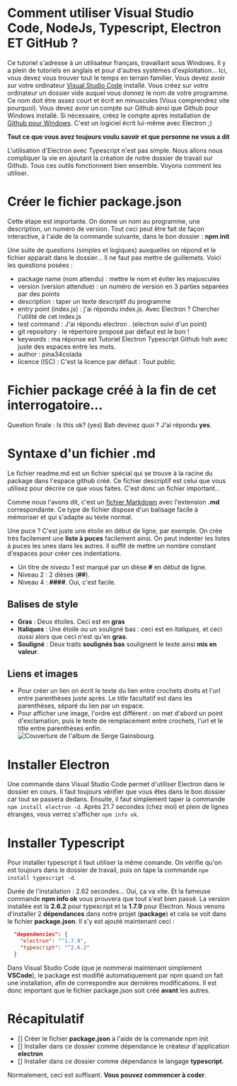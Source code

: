 # Comment utiliser Visual Studio Code, NodeJs, Typescript, Electron ET GitHub ? 

Ce tutoriel s'adresse à un utilisateur français, travaillant sous Windows. Il y a plein de tutoriels en anglais et pour d'autres systèmes d'exploitation... Ici, vous devez vous trouver tout le temps en terrain familier. 
Vous devez avoir sur votre ordinateur [Visual Studio Code](https://code.visualstudio.com/) installé. 
Vous créez sur votre ordinateur un dossier vide auquel vous donnez le nom de votre programme. Ce nom doit être assez court et écrit en minuscules (Vous comprendrez vite pourquoi).
Vous devez avoir un compte sur Github ainsi que Github pour Windows installé. Si nécessaire, créez le compte après installation de [Github pour Windows](https://desktop.github.com/). C'est un logiciel écrit lui-même avec Electron ;) 

__Tout ce que vous avez toujours voulu savoir et que personne ne vous a dit__

L'utilisation d'Electron avec Typescript n'est pas simple. Nous allons nous compliquer la vie en ajoutant la création de notre dossier de travail sur Github. Tous ces outils fonctionnent bien ensemble. Voyons comment les utiliser.

# Créer le fichier __package.json__

Cette étape est importante. On donne un nom au programme, une description, un numéro de version.
Tout ceci peut être fait de façon interactive, à l'aide de la commande suivante, dans le bon dossier : **npm init**
 
 Une suite de questions (simples et logiques) auxquelles on répond et le fichier apparait dans le dossier... 
 Il ne faut pas mettre de guillemets. Voici les questions posées :
 - package name (nom attendu) : mettre le nom et éviter les majuscules
 - version (version attendue) : un numéro de version en 3 parties séparées par des points
 - description : taper un texte descriptif du programme
 - entry point (index.js) : j'ai répondu index.js. Avec Electron ? Chercher l'utilité de cet index.js
 - test command : J'ai répondu electron . (electron suivi d'un point)
 - git repository : le répertoire proposé par défaut est le bon !
 - keywords : ma réponse est Tutoriel Electron Typescript Github hsh avec juste des espaces entre les mots.
 - author : pina34colada
 - licence (ISC) : C'est la licence par défaut : Tout public.

 # Fichier package créé à la fin de cet interrogatoire...

Question finale : Is this ok? (yes) Bah devinez quoi ? J'ai répondu __yes__.

 # Syntaxe d'un fichier .md 
 
 Le fichier readme.md est un fichier spécial qui se trouve à la racine du package dans l'espace github créé. Ce fichier descriptif est celui que vous utilisez pour décrire ce que vous faites. C'est donc un fichier important... 

 Comme nous l'avons dit, c'est un [fichier Markdown](https://fr.wikipedia.org/wiki/Markdown) avec l'extension **.md** correspondante. Ce type de fichier dispose d'un balisage facile à mémoriser et qui s'adapte au texte normal. 
 
 Une puce ? C'est juste une étoile en début de ligne, par exemple. On crée très facilement une **liste à puces** facilement ainsi. On peut indenter les listes à puces les unes dans les autres. Il suffit de mettre un nombre constant d'espaces pour créer ces indentations. 

 * Un titre de *niveau 1* est marqué par un dièse **#** en début de ligne. 
 * Niveau 2 : 2 dièses (**##**). 
 * Niveau 4 : **####**. Oui, c'est facile.

## Balises de style 
* **Gras** : Deux étoiles. Ceci est en **gras**
* **Italiques** : Une étoile ou un souligné bas : ceci est en *italiques*, et ceci _aussi_ alors que ceci n'est qu'en **gras**.
* **Souligné** : Deux traits __soulignés bas__ soulignent le texte ainsi __mis en valeur__.
## Liens et images
* Pour créer un lien on écrit le texte du lien entre crochets droits et l'url entre parenthèses juste après. Le _title_ facultatif est dans les parenthèses, séparé du lien par un espace.
* Pour afficher une image, l'ordre est différent : on met d'abord un point d'exclamation, puis le texte de remplacement entre crochets, l'url et le title entre parenthèses enfin. 
![Couverture de l'album de Serge Gainsbourg](http://pina34colada.free.fr/img/gainsbourg.jpg).
# Installer Electron 
Une commande dans Visual Studio Code permet d'utiliser Electron dans le dossier en cours. Il faut toujours vérifier que vous êtes dans le bon dossier car tout se passera dedans. Ensuite, il faut simplement taper la commande
`npm install electron -d`.
Après 21.7 secondes (chez moi) et plein de lignes étranges, vous verrez s'afficher `npm info ok`.
# Installer Typescript
Pour installer typescript il faut utiliser la même comande. On vérifie qu'on est toujours dans le dossier de travail, puis on tape la commande 
`npm install typescript -d`. 

Durée de l'installation : 2.62 secondes... Oui, ça va vite. 
Et la fameuse commande **npm info ok** vous prouvera que tout s'est bien passé.
La version installée est la **2.6.2** pour typescript et la **1.7.9** pour Electron.
Nous venons d'installer 2 __dépendances__ dans notre projet (__package__) et cela se voit dans le fichier **package.json**.
Il s'y est ajouté maintenant ceci : 
```json
  "dependencies": {
    "electron": "^1.7.9",
    "typescript": "^2.6.2"
  }
```  
Dans Visual Studio Code (que je nommerai maintenant simplement __VSCode__), le package est modifié automatiquement par npm quand on fait une installation, afin de correspondre aux dernières modifications. Il est donc important que le fichier package.json soit créé __avant__ les autres. 

# Récapitulatif 

* [] Créer le fichier **package.json** à l'aide de la commande npm init
* [] Installer dans ce dossier comme dépendance le créateur d'application **electron**
* [] Installer dans ce dossier comme dépendance le langage **typescript**.

Normalement, ceci est suffisant. __Vous pouvez commencer à coder__.
